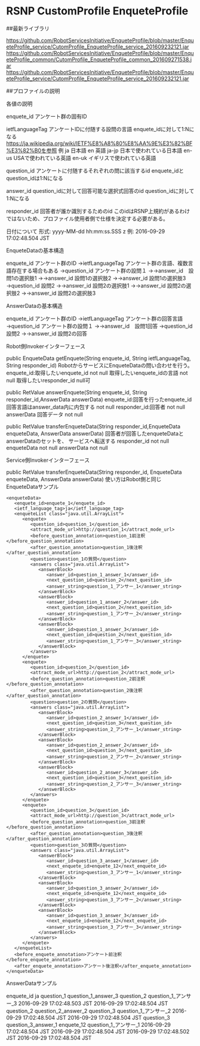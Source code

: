 # RSNP CustomProfile EnqueteProfile

##最新ライブラリ

<https://github.com/RobotServicesInitiative/EnqueteProfile/blob/master/EnqueteProfile_service/CutomProfile_EnqueteProfile_service_201609232121.jar>
<https://github.com/RobotServicesInitiative/EnqueteProfile/blob/master/EnqueteProfile_common/CutomProfile_EnqueteProfile_common_201609271538.jar>
<https://github.com/RobotServicesInitiative/EnqueteProfile/blob/master/EnqueteProfile_service/CutomProfile_EnqueteProfile_service_201609232121.jar>

##プロファイルの説明

各値の説明

enquete_id
アンケート群の固有ID

ietfLanguageTag アンケートIDに付随する設問の言語
enquete_idに対して1:Nになる
https://ja.wikipedia.org/wiki/IETF%E8%A8%80%E8%AA%9E%E3%82%BF%E3%82%B0を参照
例
ja 日本語
en 英語
ja-jp 日本で使われている日本語
en-us USAで使われている英語
en-uk イギリスで使われている英語

question_id アンケートに付随するそれぞれの問に該当するid
enquete_idとquestion_idは1:Nになる

answer_id question_idに対して回答可能な選択式回答のid question_idに対して1:Nになる

responder_id 回答者が誰か識別するためのid このidはRSNP上規約があるわけではないため、プロファイル使用者側で仕様を決定する必要がある。

日付について
形式: yyyy-MM-dd hh:mm:ss.SSS z
例:
2016-09-29 17:02:48.504 JST

EnqueteDataの基本構造

enquete_id アンケート群のID
→ietfLanguageTag アンケート群の言語、複数言語存在する場合もある
→question_id アンケート群の設問１
→→answer_id　設問1の選択肢1
→→answer_id 設問1の選択肢2
→→answer_id 設問1の選択肢3
→question_id 設問2
→→answer_id 設問2の選択肢1
→→answer_id 設問2の選択肢2
→→answer_id 設問2の選択肢3

AnswerDataの基本構造

enquete_id アンケート群のID
→ietfLanguageTag アンケート群の回答言語
→question_id アンケート群の設問１
→→answer_id　設問1回答
→question_id 設問2
→→answer_id 設問2の回答

Robot側Invokerインターフェース

public EnqueteData getEnquete(String enquete_id, String ietfLanguageTag, String responder_id)
RobotからサービスにEnqueteDataの問い合わせを行う。
enquete_id:取得したいenquete_id not null
取得したいenquete_idの言語 not null
取得したいresponder_id null可

public RetValue answerEnquete(String enquete_id, String responder_id,AnswerData answerData)
enquete_id:回答を行ったenquete_id 回答言語はanswer_data内に内包する not null
responder_id:回答者 not null
answerData 回答データ not null

public RetValue transferEnqueteData(String responder_id,EnqueteData enqueteData, AnswerData answerData)
回答者が回答したenqueteDataとanswerDataのセットを、 サービスへ転送する
responder_id not null
enqueteData not null
answerData not null

Service側Invokerインターフェース

public RetValue transferEnqueteData(String responder_id, EnqueteData enqueteData, AnswerData answerData)
使い方はRobot側と同じ
EnqueteDataサンプル


    <enqueteData>
       <enquete_id>enquete_1</enquete_id>
       <ietf_language_tag>ja</ietf_language_tag>
       <enqueteList class="java.util.ArrayList">
          <enquete>
             <question_id>question_1</question_id>
             <attract_mode_url>http://question_1</attract_mode_url>
             <before_question_annotation>question_1前注釈</before_question_annotation>
             <after_question_annotation>question_1後注釈</after_question_annotation>
             <question>question_1の質問</question>
             <answers class="java.util.ArrayList">
                <answerBlock>
                   <answer_id>question_1_answer_1</answer_id>
                   <next_question_id>question_2</next_question_id>
                   <answer_string>question_1_アンサー_1</answer_string>
                </answerBlock>
                <answerBlock>
                   <answer_id>question_1_answer_2</answer_id>
                   <next_question_id>question_2</next_question_id>
                   <answer_string>question_1_アンサー_2</answer_string>
                </answerBlock>
                <answerBlock>
                   <answer_id>question_1_answer_3</answer_id>
                   <next_question_id>question_2</next_question_id>
                   <answer_string>question_1_アンサー_3</answer_string>
                </answerBlock>
             </answers>
          </enquete>
          <enquete>
             <question_id>question_2</question_id>
             <attract_mode_url>http://question_2</attract_mode_url>
             <before_question_annotation>question_2前注釈</before_question_annotation>
             <after_question_annotation>question_2後注釈</after_question_annotation>
             <question>question_2の質問</question>
             <answers class="java.util.ArrayList">
                <answerBlock>
                   <answer_id>question_2_answer_1</answer_id>
                   <next_question_id>question_3</next_question_id>
                   <answer_string>question_2_アンサー_1</answer_string>
                </answerBlock>
                <answerBlock>
                   <answer_id>question_2_answer_2</answer_id>
                   <next_question_id>question_3</next_question_id>
                   <answer_string>question_2_アンサー_2</answer_string>
                </answerBlock>
                <answerBlock>
                   <answer_id>question_2_answer_3</answer_id>
                   <next_question_id>question_3</next_question_id>
                   <answer_string>question_2_アンサー_3</answer_string>
                </answerBlock>
             </answers>
          </enquete>
          <enquete>
             <question_id>question_3</question_id>
             <attract_mode_url>http://question_3</attract_mode_url>
             <before_question_annotation>question_3前注釈</before_question_annotation>
             <after_question_annotation>question_3後注釈</after_question_annotation>
             <question>question_3の質問</question>
             <answers class="java.util.ArrayList">
                <answerBlock>
                   <answer_id>question_3_answer_1</answer_id>
                   <next_enquete_id>enquete_12</next_enquete_id>
                   <answer_string>question_3_アンサー_1</answer_string>
                </answerBlock>
                <answerBlock>
                   <answer_id>question_3_answer_2</answer_id>
                   <next_enquete_id>enquete_12</next_enquete_id>
                   <answer_string>question_3_アンサー_2</answer_string>
                </answerBlock>
                <answerBlock>
                   <answer_id>question_3_answer_3</answer_id>
                   <next_enquete_id>enquete_12</next_enquete_id>
                   <answer_string>question_3_アンサー_3</answer_string>
                </answerBlock>
             </answers>
          </enquete>
       </enqueteList>
       <before_enquete_annotation>アンケート前注釈</before_enquete_annotation>
       <after_enquete_annotation>アンケート後注釈</after_enquete_annotation>
    </enqueteData>
AnswerDataサンプル


<answerData>
   <enquete_id>enquete_id</enquete_id>
   <ietf_language_tag>ja</ietf_language_tag>
   <answer_list class="java.util.ArrayList">
      <answer>
         <question_id>question_1</question_id>
         <answer_block>
            <answer_id>question_1_answer_3</answer_id>
            <next_question_id>question_2</next_question_id>
            <answer_string>question_1_アンサー_3</answer_string>
         </answer_block>
         <start_answer_date>2016-09-29 17:02:48.503 JST</start_answer_date>
         <end_answer_date>2016-09-29 17:02:48.504 JST</end_answer_date>
      </answer>
      <answer>
         <question_id>question_2</question_id>
         <answer_block>
            <answer_id>question_2_answer_2</answer_id>
            <next_question_id>question_3</next_question_id>
            <answer_string>question_1_アンサー_2</answer_string>
         </answer_block>
         <start_answer_date>2016-09-29 17:02:48.504 JST</start_answer_date>
         <end_answer_date>2016-09-29 17:02:48.504 JST</end_answer_date>
      </answer>
      <answer>
         <question_id>question_3</question_id>
         <answer_block>
            <answer_id>question_3_answer_1</answer_id>
            <next_enquete_id>enquete_12</next_enquete_id>
            <answer_string>question_1_アンサー_1</answer_string>
         </answer_block>
         <start_answer_date>2016-09-29 17:02:48.504 JST</start_answer_date>
         <end_answer_date>2016-09-29 17:02:48.504 JST</end_answer_date>
      </answer>
   </answer_list>
   <start_answer_data_date>2016-09-29 17:02:48.502 JST</start_answer_data_date>
   <end_answer_data_date>2016-09-29 17:02:48.504 JST</end_answer_data_date>
</answerData>
